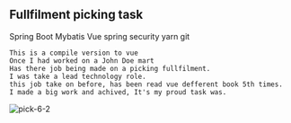 ## Fullfilment picking task
 Spring Boot Mybatis Vue spring security yarn git
```
This is a compile version to vue
Once I had worked on a John Doe mart
Has there job being made on a picking fullfilment.
I was take a lead technology role.
this job take on before, has been read vue defferent book 5th times.
I made a big work and achived, It's my proud task was.
```
![pick-6-2](https://user-images.githubusercontent.com/82093656/120873733-48386880-c5de-11eb-8e16-facb626b1fd3.gif)